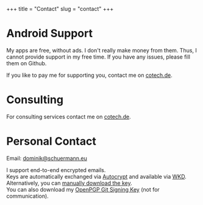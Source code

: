 +++
title = "Contact"
slug = "contact"
+++

# Android Support
My apps are free, without ads.
I don't really make money from them.
Thus, I cannot provide support in my free time.
If you have any issues, please fill them on Github.

If you like to pay me for supporting you, contact me on [cotech.de](https://www.cotech.de/en/labs/?pk_campaign=schuermann.eu).

# Consulting
For consulting services contact me on [cotech.de](https://www.cotech.de/en/labs/?pk_campaign=schuermann.eu).

# Personal Contact

Email: dominik@schuermann.eu

I support end-to-end encrypted emails.  
Keys are automatically exchanged via [Autocrypt](https://autocrypt.org) and available via [WKD](https://wiki.gnupg.org/WKD).  
Alternatively, you can [manually download the key](https://keys.openpgp.org/search?q=dominik%40schuermann.eu).  
You can also download my [OpenPGP Git Signing Key](https://keys.openpgp.org/search?q=9E287AEA392107A5BDEE15176411A09443B83D62) (not for communication).



